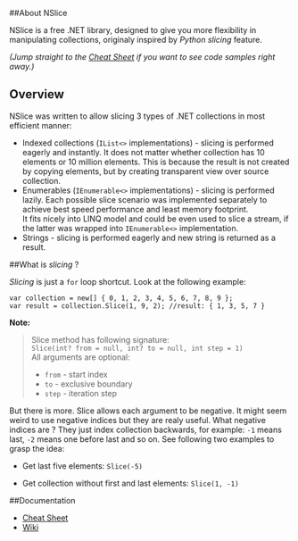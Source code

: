 ##About NSlice

NSlice is a free .NET library, designed to give you more flexibility in manipulating collections, originaly inspired by *Python slicing* feature.

*(Jump straight to the [Cheat Sheet](https://github.com/nabuk/NSlice/wiki/Cheat-Sheet) if you want to see code samples right away.)*

## Overview

NSlice was written to allow slicing 3 types of .NET collections in most efficient manner:
  
- Indexed collections (`IList<>` implementations) - slicing is performed eagerly and instantly. It does not matter whether collection has 10 elements or 10 million elements. This is because the result is not created by copying elements, but by creating transparent view over source collection.
- Enumerables (`IEnumerable<>` implementations) - slicing is performed lazily. Each possible slice scenario was implemented separately to achieve best speed performance and least memory footprint.  
It fits nicely into LINQ model and could be even used to slice a stream, if the latter was wrapped into `IEnumerable<>` implementation.
- Strings - slicing is performed eagerly and new string is returned as a result.

##What is *slicing* ?

*Slicing* is just a `for` loop shortcut. Look at the following example:

	var collection = new[] { 0, 1, 2, 3, 4, 5, 6, 7, 8, 9 };
	var result = collection.Slice(1, 9, 2); //result: { 1, 3, 5, 7 }

**Note:**
> Slice method has following signature:  
> `Slice(int? from = null, int? to = null, int step = 1)`   
> All arguments are optional:
> 
> - `from` - start index
> - `to` - exclusive boundary
> - `step` - iteration step

But there is more. Slice allows each argument to be negative. It might seem weird to use negative indices but they are realy useful. What negative indices are ? They just index collection backwards, for example: `-1` means last, `-2` means one before last and so on. See following two examples to grasp the idea:

- Get last five elements: `Slice(-5)`

- Get collection without first and last elements: `Slice(1, -1)`

##Documentation

- [Cheat Sheet](https://github.com/nabuk/NSlice/wiki/Cheat-Sheet)
- [Wiki](https://github.com/nabuk/NSlice/wiki)